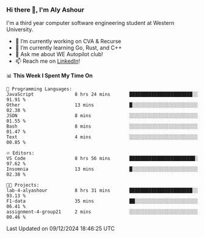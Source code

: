 ### Hi there 👋, I'm Aly Ashour
I'm a third year computer software engineering student at Western University.

- 🔭 I’m currently working on CVA & Recurse
- 🌱 I’m currently learning Go, Rust, and C++
- 💬 Ask me about WE Autopilot club!
- 📫 Reach me on [LinkedIn](https://www.linkedin.com/in/alymashour/)!
  
<!--START_SECTION:waka-->
📊 **This Week I Spent My Time On** 

```text
💬 Programming Languages: 
JavaScript               8 hrs 24 mins       ███████████████████████░░   91.91 % 
Other                    13 mins             █░░░░░░░░░░░░░░░░░░░░░░░░   02.38 % 
JSON                     8 mins              ░░░░░░░░░░░░░░░░░░░░░░░░░   01.55 % 
Bash                     8 mins              ░░░░░░░░░░░░░░░░░░░░░░░░░   01.47 % 
Text                     4 mins              ░░░░░░░░░░░░░░░░░░░░░░░░░   00.85 % 

🔥 Editors: 
VS Code                  8 hrs 56 mins       ████████████████████████░   97.62 % 
Insomnia                 13 mins             █░░░░░░░░░░░░░░░░░░░░░░░░   02.38 % 

🐱‍💻 Projects: 
lab-4-alyashour          8 hrs 31 mins       ███████████████████████░░   93.13 % 
F1-data                  35 mins             ██░░░░░░░░░░░░░░░░░░░░░░░   06.41 % 
assignment-4-group21     2 mins              ░░░░░░░░░░░░░░░░░░░░░░░░░   00.46 % 
```


 Last Updated on 09/12/2024 18:46:25 UTC
<!--END_SECTION:waka-->
